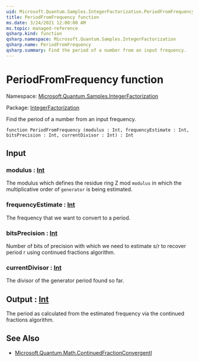```yaml
---
uid: Microsoft.Quantum.Samples.IntegerFactorization.PeriodFromFrequency
title: PeriodFromFrequency function
ms.date: 3/24/2021 12:00:00 AM
ms.topic: managed-reference
qsharp.kind: function
qsharp.namespace: Microsoft.Quantum.Samples.IntegerFactorization
qsharp.name: PeriodFromFrequency
qsharp.summary: Find the period of a number from an input frequency.
---
```


# PeriodFromFrequency function

Namespace: [Microsoft.Quantum.Samples.IntegerFactorization](xref:Microsoft.Quantum.Samples.IntegerFactorization)

Package: [IntegerFactorization](https://nuget.org/packages/IntegerFactorization)


Find the period of a number from an input frequency.

```qsharp
function PeriodFromFrequency (modulus : Int, frequencyEstimate : Int, bitsPrecision : Int, currentDivisor : Int) : Int
```


## Input

### modulus : [Int](xref:microsoft.quantum.lang-ref.int)

The modulus which defines the residue ring Z mod `modulus`in which the multiplicative order of `generator` is being estimated.


### frequencyEstimate : [Int](xref:microsoft.quantum.lang-ref.int)

The frequency that we want to convert to a period.


### bitsPrecision : [Int](xref:microsoft.quantum.lang-ref.int)

Number of bits of precision with which we need toestimate s/r to recover period r using continuedfractions algorithm.


### currentDivisor : [Int](xref:microsoft.quantum.lang-ref.int)

The divisor of the generator period found so far.



## Output : [Int](xref:microsoft.quantum.lang-ref.int)

The period as calculated from the estimated frequency viathe continued fractions algorithm.

## See Also

- [Microsoft.Quantum.Math.ContinuedFractionConvergentI](xref:Microsoft.Quantum.Math.ContinuedFractionConvergentI)
